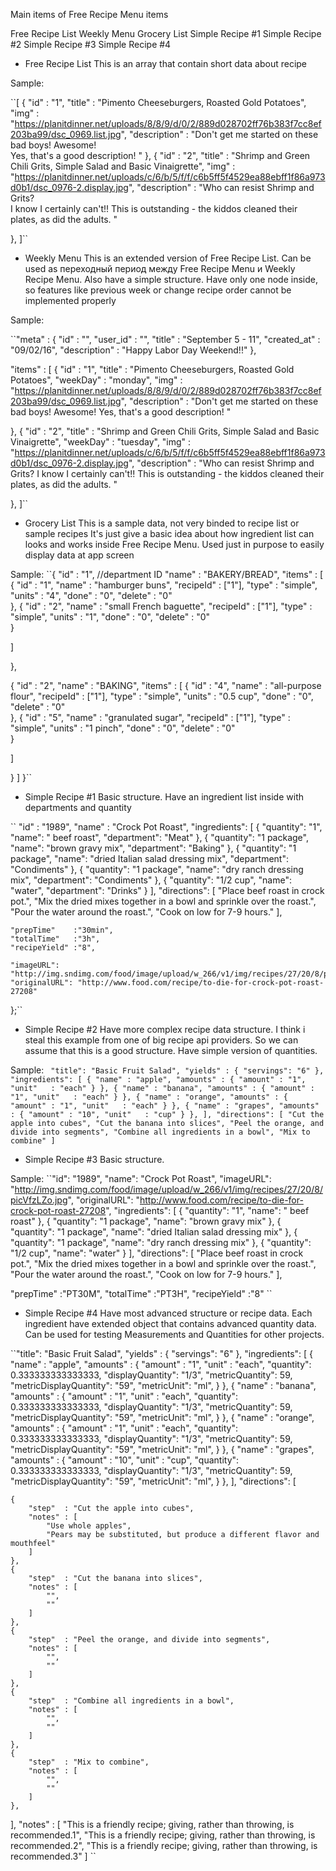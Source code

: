 Main items of Free Recipe Menu items

Free Recipe List
Weekly Menu
Grocery List
Simple Recipe #1
Simple Recipe #2
Simple Recipe #3
Simple Recipe #4

* Free Recipe List
This is an array that contain short data about recipe

Sample:

``[
  {
    "id"      : "1",
    "title"   : "Pimento Cheeseburgers, Roasted Gold Potatoes",
    "img"     : "https://planitdinner.net/uploads/8/8/9/d/0/2/889d028702ff76b383f7cc8ef203ba99/dsc_0969.list.jpg",
    "description" : "Don't get me started on these bad boys!  Awesome!  
    Yes, that's a good description! "
  },
  {
    "id"      : "2",
    "title"   : "Shrimp and Green Chili Grits, Simple Salad and Basic Vinaigrette",
    "img"     : "https://planitdinner.net/uploads/c/6/b/5/f/f/c6b5ff5f4529ea88ebff1f86a973d0b1/dsc_0976-2.display.jpg",
    "description" : "Who can resist Shrimp and Grits?  
    I know I certainly can't!!  This is outstanding - the kiddos cleaned their plates, as did the adults.  "

  },
]``

* Weekly Menu
This is an extended version of Free Recipe List. Can be used as переходный период между Free Recipe Menu и Weekly Recipe Menu. Also have a simple structure.
Have only one node inside, so features like previous week or change recipe order cannot be implemented properly

Sample:

``"meta"      : {
  "id"          : "",
  "user_id"     : "",
  "title"       : "September 5 - 11",
  "created_at"  : "09/02/16",
  "description" : "Happy Labor Day Weekend!!"
 },

"items" : [
  {
    "id"      : "1",
    "title"   : "Pimento Cheeseburgers, Roasted Gold Potatoes",
    "weekDay" : "monday",
    "img"     : "https://planitdinner.net/uploads/8/8/9/d/0/2/889d028702ff76b383f7cc8ef203ba99/dsc_0969.list.jpg",
    "description" : "Don't get me started on these bad boys!  Awesome!  Yes, that's a good description! "

  },
  {
    "id"      : "2",
    "title"   : "Shrimp and Green Chili Grits, Simple Salad and Basic Vinaigrette",
    "weekDay" : "tuesday",
    "img"     : "https://planitdinner.net/uploads/c/6/b/5/f/f/c6b5ff5f4529ea88ebff1f86a973d0b1/dsc_0976-2.display.jpg",
    "description" : "Who can resist Shrimp and Grits?  I know I certainly can't!!  This is outstanding - the kiddos cleaned their plates, as did the adults.  "

  },
  ]``

* Grocery List
This is a sample data, not very binded to recipe list or sample recipes
It's just give a basic idea about how ingredient list can looks and works inside Free Recipe Menu. Used just in purpose to easily display data at app screen

Sample:
``{
"id" : "1", //department ID
"name"        : "BAKERY/BREAD",
"items" : [
  {
    "id"      : "1",
    "name"   : "hamburger buns",
    "recipeId" : ["1"],
    "type"     : "simple",
    "units"    : "4",
    "done"     : "0",
    "delete"   : "0"			
  },
  {
    "id"      : "2",
    "name"   : "small French baguette",
    "recipeId" : ["1"],
    "type"     : "simple",
    "units"    : "1",
    "done"     : "0",
    "delete"   : "0"			
  }


]

},

{
"id" : "2",
"name"        : "BAKING",
"items" : [
  {
    "id"      : "4",
    "name"   : "all-purpose flour",
    "recipeId" : ["1"],
    "type"     : "simple",
    "units"    : "0.5 cup",
    "done"     : "0",
    "delete"   : "0"			
  },
  {
    "id"      : "5",
    "name"   : "granulated sugar",
    "recipeId" : ["1"],
    "type"     : "simple",
    "units"    : "1 pinch",
    "done"     : "0",
    "delete"   : "0"			
  }


]

}
]
}``

* Simple Recipe #1
Basic structure. Have an ingredient list inside with departments and quantity

``    "id"   : "1989",
    "name" : "Crock Pot Roast",
    "ingredients": [
      {
        "quantity": "1",
        "name": " beef roast",
        "department": "Meat"
      },
      {
        "quantity": "1 package",
        "name": "brown gravy mix",
        "department": "Baking"
      },
      {
        "quantity": "1 package",
        "name": "dried Italian salad dressing mix",
        "department": "Condiments"
      },
      {
        "quantity": "1 package",
        "name": "dry ranch dressing mix",
        "department": "Condiments"
      },
      {
        "quantity": "1/2 cup",
        "name": "water",
        "department": "Drinks"
      }
    ],
    "directions": [
      "Place beef roast in crock pot.",
      "Mix the dried mixes together in a bowl and sprinkle over the roast.",
      "Pour the water around the roast.",
      "Cook on low for 7-9 hours."
    ],

    "prepTime"    :"30min",
    "totalTime"   :"3h",
    "recipeYield" :"8",

    "imageURL": "http://img.sndimg.com/food/image/upload/w_266/v1/img/recipes/27/20/8/picVfzLZo.jpg",
    "originalURL": "http://www.food.com/recipe/to-die-for-crock-pot-roast-27208"
};``

* Simple Recipe #2
Have more complex recipe data structure. I think i steal this example from one of big recipe api providers. So we can assume that this is a good structure. Have simple version of quantities.

Sample:
``  "title": "Basic Fruit Salad",
  "yields" : {
    "servings": "6"
  },
  "ingredients": [
    {
      "name" : "apple",
      "amounts" : {
        "amount" : "1",
        "unit"   : "each"
      }
    },
    {
      "name" : "banana",
      "amounts" : {
        "amount" : "1",
        "unit"   : "each"
      }
    },
    {
      "name" : "orange",
      "amounts" : {
        "amount" : "1",
        "unit"   : "each"
      }
    },
    {
      "name" : "grapes",
      "amounts" : {
        "amount" : "10",
        "unit"   : "cup"
      }
    },
  ],
  "directions": [
    "Cut the apple into cubes",
    "Cut the banana into slices",
    "Peel the orange, and divide into segments",
    "Combine all ingredients in a bowl",
    "Mix to combine"
  ]
``

* Simple Recipe #3
Basic structure.

Sample:
``"id": "1989",
"name": "Crock Pot Roast",
"imageURL": "http://img.sndimg.com/food/image/upload/w_266/v1/img/recipes/27/20/8/picVfzLZo.jpg",
"originalURL": "http://www.food.com/recipe/to-die-for-crock-pot-roast-27208",
"ingredients": [
    {
        "quantity": "1",
        "name": " beef roast"
    },
    {
        "quantity": "1 package",
        "name": "brown gravy mix"
    },
    {
        "quantity": "1 package",
        "name": "dried Italian salad dressing mix"
    },
    {
        "quantity": "1 package",
        "name": "dry ranch dressing mix"
    },
    {
        "quantity": "1/2 cup",
        "name": "water"
    }
],
"directions": [
    "Place beef roast in crock pot.",
    "Mix the dried mixes together in a bowl and sprinkle over the roast.",
    "Pour the water around the roast.",
    "Cook on low for 7-9 hours."
],

"prepTime"    :"PT30M",
"totalTime"   :"PT3H",
"recipeYield" :"8"
``

* Simple Recipe #4
Have most advanced structure or recipe data. Each ingredient have extended object that contains advanced quantity data. Can be used for testing Measurements and Quantities for other projects.

``"title": "Basic Fruit Salad",
"yields" : {
  "servings": "6"
},
"ingredients": [
{
  "name" : "apple",
  "amounts" : {
      "amount" : "1",
      "unit"   : "each",
      "quantity": 0.333333333333333,
      "displayQuantity": "1/3",
      "metricQuantity": 59,
      "metricDisplayQuantity": "59",
      "metricUnit": "ml",
  }
},
{
    "name" : "banana",
    "amounts" : {
        "amount" : "1",
        "unit"   : "each",
        "quantity": 0.333333333333333,
        "displayQuantity": "1/3",
        "metricQuantity": 59,
        "metricDisplayQuantity": "59",
        "metricUnit": "ml",
    }
},
{
    "name" : "orange",
    "amounts" : {
        "amount" : "1",
        "unit"   : "each",
        "quantity": 0.333333333333333,
        "displayQuantity": "1/3",
        "metricQuantity": 59,
        "metricDisplayQuantity": "59",
        "metricUnit": "ml",
    }
},
{
    "name" : "grapes",
    "amounts" : {
        "amount" : "10",
        "unit"   : "cup",
        "quantity": 0.333333333333333,
        "displayQuantity": "1/3",
        "metricQuantity": 59,
        "metricDisplayQuantity": "59",
        "metricUnit": "ml",
    }
},
],
"directions": [

    {
        "step"  : "Cut the apple into cubes",
        "notes" : [
            "Use whole apples",
            "Pears may be substituted, but produce a different flavor and mouthfeel"
        ]
    },
    {
        "step"  : "Cut the banana into slices",
        "notes" : [
            "",
            ""
        ]
    },
    {
        "step"  : "Peel the orange, and divide into segments",
        "notes" : [
            "",
            ""
        ]
    },
    {
        "step"  : "Combine all ingredients in a bowl",
        "notes" : [
            "",
            ""
        ]
    },
    {
        "step"  : "Mix to combine",
        "notes" : [
            "",
            ""
        ]
    },

],
"notes" : [
    "This is a friendly recipe; giving, rather than throwing, is recommended.1",
    "This is a friendly recipe; giving, rather than throwing, is recommended.2",
    "This is a friendly recipe; giving, rather than throwing, is recommended.3"
]
``
